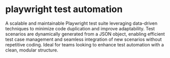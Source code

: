 # playwright test automation
 A scalable and maintainable Playwright test suite leveraging data-driven techniques to minimize code duplication and improve adaptability. Test scenarios are dynamically generated from a JSON object, enabling efficient test case management and seamless integration of new scenarios without repetitive coding. Ideal for teams looking to enhance test automation with a clean, modular structure.
